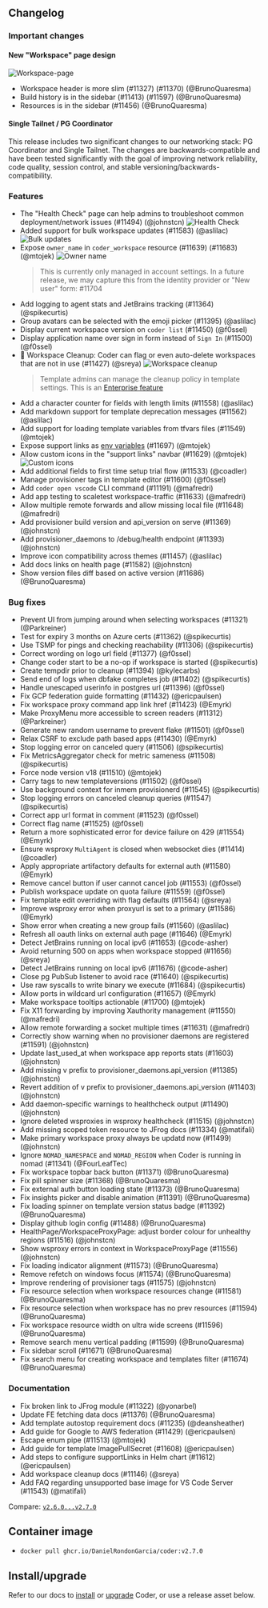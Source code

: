 ## Changelog

### Important changes

#### New "Workspace" page design

![Workspace-page](https://raw.githubusercontent.com/DanielRondonGarcia/coder/main/docs/changelogs/images/workspace-page.png)

- Workspace header is more slim (#11327) (#11370) (@BrunoQuaresma)
- Build history is in the sidebar (#11413) (#11597) (@BrunoQuaresma)
- Resources is in the sidebar (#11456) (@BrunoQuaresma)

#### Single Tailnet / PG Coordinator

This release includes two significant changes to our networking stack: PG Coordinator and Single Tailnet. The changes
are backwards-compatible and have been tested significantly with the goal of improving network reliability, code quality, session control, and stable versioning/backwards-compatibility.

### Features

- The "Health Check" page can help admins to troubleshoot common deployment/network issues (#11494) (@johnstcn)
  ![Health Check](https://raw.githubusercontent.com/DanielRondonGarcia/coder/main/docs/changelogs/images/health-check.png)
- Added support for bulk workspace updates (#11583) (@aslilac)
  ![Bulk updates](https://raw.githubusercontent.com/DanielRondonGarcia/coder/main/docs/changelogs/images/bulk-updates.png)
- Expose `owner_name` in `coder_workspace` resource (#11639) (#11683) (@mtojek)
  ![Owner name](https://raw.githubusercontent.com/DanielRondonGarcia/coder/main/docs/changelogs/images/owner-name.png)
  > This is currently only managed in account settings. In a future release, we may capture this from the identity provider or "New user" form: #11704
- Add logging to agent stats and JetBrains tracking (#11364) (@spikecurtis)
- Group avatars can be selected with the emoji picker (#11395) (@aslilac)
- Display current workspace version on `coder list` (#11450) (@f0ssel)
- Display application name over sign in form instead of `Sign In` (#11500) (@f0ssel)
- 🧹 Workspace Cleanup: Coder can flag or even auto-delete workspaces that are not in use (#11427) (@sreya)
  ![Workspace cleanup](http://raw.githubusercontent.com/DanielRondonGarcia/coder/main/docs/changelogs/images/workspace-cleanup.png)
  > Template admins can manage the cleanup policy in template settings. This is an [Enterprise feature](https://coder.com/docs/enterprise)
- Add a character counter for fields with length limits (#11558) (@aslilac)
- Add markdown support for template deprecation messages (#11562) (@aslilac)
- Add support for loading template variables from tfvars files (#11549) (@mtojek)
- Expose support links as [env variables](https://coder.com/docs/cli/server#--support-links) (#11697) (@mtojek)
- Allow custom icons in the "support links" navbar (#11629) (@mtojek)
  ![Custom icons](https://i.imgur.com/FvJ8mFH.png)
- Add additional fields to first time setup trial flow (#11533) (@coadler)
- Manage provisioner tags in template editor (#11600) (@f0ssel)
- Add `coder open vscode` CLI command (#11191) (@mafredri)
- Add app testing to scaletest workspace-traffic (#11633) (@mafredri)
- Allow multiple remote forwards and allow missing local file (#11648) (@mafredri)
- Add provisioner build version and api_version on serve (#11369) (@johnstcn)
- Add provisioner_daemons to /debug/health endpoint (#11393) (@johnstcn)
- Improve icon compatibility across themes (#11457) (@aslilac)
- Add docs links on health page (#11582) (@johnstcn)
- Show version files diff based on active version (#11686) (@BrunoQuaresma)

### Bug fixes

- Prevent UI from jumping around when selecting workspaces (#11321) (@Parkreiner)
- Test for expiry 3 months on Azure certs (#11362) (@spikecurtis)
- Use TSMP for pings and checking reachability (#11306) (@spikecurtis)
- Correct wording on logo url field (#11377) (@f0ssel)
- Change coder start to be a no-op if workspace is started (@spikecurtis)
- Create tempdir prior to cleanup (#11394) (@kylecarbs)
- Send end of logs when dbfake completes job (#11402) (@spikecurtis)
- Handle unescaped userinfo in postgres url (#11396) (@f0ssel)
- Fix GCP federation guide formatting (#11432) (@ericpaulsen)
- Fix workspace proxy command app link href (#11423) (@Emyrk)
- Make ProxyMenu more accessible to screen readers (#11312) (@Parkreiner)
- Generate new random username to prevent flake (#11501) (@f0ssel)
- Relax CSRF to exclude path based apps (#11430) (@Emyrk)
- Stop logging error on canceled query (#11506) (@spikecurtis)
- Fix MetricsAggregator check for metric sameness (#11508) (@spikecurtis)
- Force node version v18 (#11510) (@mtojek)
- Carry tags to new templateversions (#11502) (@f0ssel)
- Use background context for inmem provisionerd (#11545) (@spikecurtis)
- Stop logging errors on canceled cleanup queries (#11547) (@spikecurtis)
- Correct app url format in comment (#11523) (@f0ssel)
- Correct flag name (#11525) (@f0ssel)
- Return a more sophisticated error for device failure on 429 (#11554) (@Emyrk)
- Ensure wsproxy `MultiAgent` is closed when websocket dies (#11414) (@coadler)
- Apply appropriate artifactory defaults for external auth (#11580) (@Emyrk)
- Remove cancel button if user cannot cancel job (#11553) (@f0ssel)
- Publish workspace update on quota failure (#11559) (@f0ssel)
- Fix template edit overriding with flag defaults (#11564) (@sreya)
- Improve wsproxy error when proxyurl is set to a primary (#11586) (@Emyrk)
- Show error when creating a new group fails (#11560) (@aslilac)
- Refresh all oauth links on external auth page (#11646) (@Emyrk)
- Detect JetBrains running on local ipv6 (#11653) (@code-asher)
- Avoid returning 500 on apps when workspace stopped (#11656) (@sreya)
- Detect JetBrains running on local ipv6 (#11676) (@code-asher)
- Close pg PubSub listener to avoid race (#11640) (@spikecurtis)
- Use raw syscalls to write binary we execute (#11684) (@spikecurtis)
- Allow ports in wildcard url configuration (#11657) (@Emyrk)
- Make workspace tooltips actionable (#11700) (@mtojek)
- Fix X11 forwarding by improving Xauthority management (#11550) (@mafredri)
- Allow remote forwarding a socket multiple times (#11631) (@mafredri)
- Correctly show warning when no provisioner daemons are registered (#11591) (@johnstcn)
- Update last_used_at when workspace app reports stats (#11603) (@johnstcn)
- Add missing v prefix to provisioner_daemons.api_version (#11385) (@johnstcn)
- Revert addition of v prefix to provisioner_daemons.api_version (#11403) (@johnstcn)
- Add daemon-specific warnings to healthcheck output (#11490) (@johnstcn)
- Ignore deleted wsproxies in wsproxy healthcheck (#11515) (@johnstcn)
- Add missing scoped token resource to JFrog docs (#11334) (@matifali)
- Make primary workspace proxy always be updatd now (#11499) (@johnstcn)
- Ignore `NOMAD_NAMESPACE` and `NOMAD_REGION` when Coder is running in nomad (#11341) (@FourLeafTec)
- Fix workspace topbar back button (#11371) (@BrunoQuaresma)
- Fix pill spinner size (#11368) (@BrunoQuaresma)
- Fix external auth button loading state (#11373) (@BrunoQuaresma)
- Fix insights picker and disable animation (#11391) (@BrunoQuaresma)
- Fix loading spinner on template version status badge (#11392) (@BrunoQuaresma)
- Display github login config (#11488) (@BrunoQuaresma)
- HealthPage/WorkspaceProxyPage: adjust border colour for unhealthy regions (#11516) (@johnstcn)
- Show wsproxy errors in context in WorkspaceProxyPage (#11556) (@johnstcn)
- Fix loading indicator alignment (#11573) (@BrunoQuaresma)
- Remove refetch on windows focus (#11574) (@BrunoQuaresma)
- Improve rendering of provisioner tags (#11575) (@johnstcn)
- Fix resource selection when workspace resources change (#11581) (@BrunoQuaresma)
- Fix resource selection when workspace has no prev resources (#11594) (@BrunoQuaresma)
- Fix workspace resource width on ultra wide screens (#11596) (@BrunoQuaresma)
- Remove search menu vertical padding (#11599) (@BrunoQuaresma)
- Fix sidebar scroll (#11671) (@BrunoQuaresma)
- Fix search menu for creating workspace and templates filter (#11674) (@BrunoQuaresma)

### Documentation

- Fix broken link to JFrog module (#11322) (@yonarbel)
- Update FE fetching data docs (#11376) (@BrunoQuaresma)
- Add template autostop requirement docs (#11235) (@deansheather)
- Add guide for Google to AWS federation (#11429) (@ericpaulsen)
- Escape enum pipe (#11513) (@mtojek)
- Add guide for template ImagePullSecret (#11608) (@ericpaulsen)
- Add steps to configure supportLinks in Helm chart (#11612) (@ericpaulsen)
- Add workspace cleanup docs (#11146) (@sreya)
- Add FAQ regarding unsupported base image for VS Code Server (#11543) (@matifali)

Compare: [`v2.6.0...v2.7.0`](https://github.com/DanielRondonGarcia/coder/compare/v2.6.0...v2.7.0)

## Container image

- `docker pull ghcr.io/DanielRondonGarcia/coder:v2.7.0`

## Install/upgrade

Refer to our docs to [install](https://coder.com/docs/install) or [upgrade](https://coder.com/docs/admin/upgrade) Coder, or use a release asset below.
